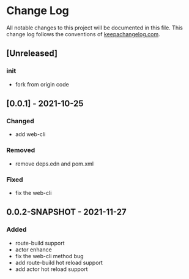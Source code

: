 # Change Log
All notable changes to this project will be documented in this file. This change log follows the conventions of [keepachangelog.com](http://keepachangelog.com/).

## [Unreleased]
### init
- fork from origin code

## [0.0.1] - 2021-10-25
### Changed
- add web-cli

### Removed
- remove deps.edn and pom.xml

### Fixed
- fix the web-cli

## 0.0.2-SNAPSHOT - 2021-11-27
### Added
- route-build support
- actor enhance
- fix the web-cli method bug
- add route-build hot reload support
- add actor hot reload support

[0.0.2-SNAPSHOT]: https://github.com/dG94Cg/vertx.git